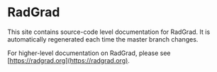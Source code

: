 # RadGrad

This site contains source-code level documentation for RadGrad.  It is automatically regenerated each time the master branch changes.

For higher-level documentation on RadGrad, please see [https://radgrad.org](https://radgrad.org).